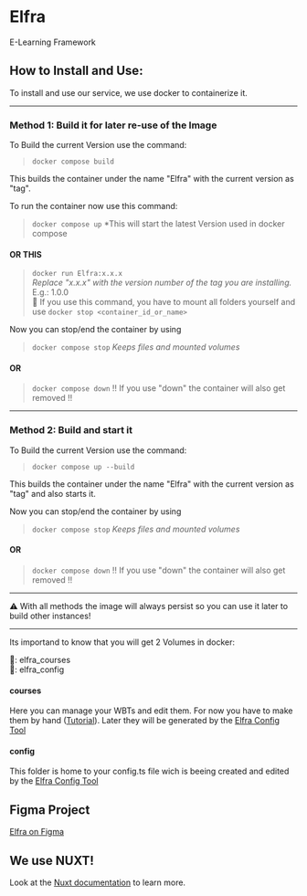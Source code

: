 # Elfra

E-Learning Framework

## How to Install and Use:

To install and use our service, we use docker to containerize it.

---

### Method 1: Build it for later re-use of the Image

To Build the current Version use the command:

> `docker compose build`

This builds the container under the name "Elfra" with the current version as "tag".

To run the container now use this command:

> `docker compose up`
> \*This will start the latest Version used in docker compose

#### OR THIS

> `docker run Elfra:x.x.x`  
> _Replace "x.x.x" with the version number of the tag you are installing._ E.g.: 1.0.0  
> 🚩 If you use this command, you have to mount all folders yourself and use `docker stop <container_id_or_name>`

Now you can stop/end the container by using

> `docker compose stop`
> _Keeps files and mounted volumes_

#### OR

> `docker compose down`
> !! If you use "down" the container will also get removed !!

---

### Method 2: Build and start it

To Build the current Version use the command:

> `docker compose up --build`

This builds the container under the name "Elfra" with the current version as "tag" and also starts it.

Now you can stop/end the container by using

> `docker compose stop`
> _Keeps files and mounted volumes_

#### OR

> `docker compose down`
> !! If you use "down" the container will also get removed !!

---

⚠️ With all methods the image will always persist so you can use it later to build other instances!

---

Its importand to know that you will get 2 Volumes in docker:

📂: elfra_courses  
📂: elfra_config

#### courses

Here you can manage your WBTs and edit them. For now you have to make them by hand ([Tutorial](link)). Later they will be generated by the [Elfra Config Tool](https://github.com/Saftladen-Tech/Elfra-Config-Tool)

#### config

This folder is home to your config.ts file wich is beeing created and edited by the [Elfra Config Tool](https://github.com/Saftladen-Tech/Elfra-Config-Tool)

## Figma Project

[Elfra on Figma](https://www.figma.com/design/dza1OYaF473SopS6jxkwpP/ELFRA---NUXT-UI?node-id=3504-13331&t=TSMjrD5RHu9t9no9-1)

## We use NUXT!

Look at the [Nuxt documentation](https://nuxt.com/docs/getting-started/introduction) to learn more.
